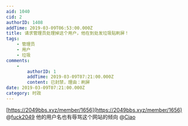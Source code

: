 ```yaml
---
aid: 1040
cid: 2
authorID: 1408
addTime: 2019-03-09T06:53:00.000Z
title: 请求管理员处理掉这个用户，他在到处发垃圾贴刷屏！
tags:
    - 管理员
    - 用户
    - 垃圾
comments:
    -
        authorID: 1
        addTime: 2019-03-09T07:21:00.000Z
        content: 已封禁，理由：刷屏
date: 2019-03-09T07:21:00.000Z
category: 时政
---
```


[https://2049bbs.xyz/member/1656](https://2049bbs.xyz/member/1656) @[fuck2049](/member/fuck2049) 他的用户名也有辱骂这个网站的倾向 @[Ciao](/member/Ciao)
